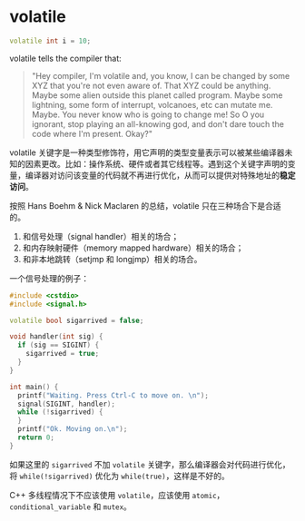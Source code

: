 ﻿# volatile

```cpp
volatile int i = 10;
```

volatile tells the compiler that:

> "Hey compiler, I'm volatile and, you know, I can be changed by some XYZ that you're not even aware of. That XYZ could be anything. Maybe some alien outside this planet called program. Maybe some lightning, some form of interrupt, volcanoes, etc can mutate me. Maybe. You never know who is going to change me! So O you ignorant, stop playing an all-knowing god, and don't dare touch the code where I'm present. Okay?"

volatile 关键字是一种类型修饰符，用它声明的类型变量表示可以被某些编译器未知的因素更改。比如：操作系统、硬件或者其它线程等。遇到这个关键字声明的变量，编译器对访问该变量的代码就不再进行优化，从而可以提供对特殊地址的**稳定访问**。

按照 Hans Boehm & Nick Maclaren 的总结，volatile 只在三种场合下是合适的。

1. 和信号处理（signal handler）相关的场合；
2. 和内存映射硬件（memory mapped hardware）相关的场合；
3. 和非本地跳转（setjmp 和 longjmp）相关的场合。

一个信号处理的例子：

```cpp
#include <cstdio>
#include <signal.h>

volatile bool sigarrived = false;

void handler(int sig) {
  if (sig == SIGINT) {
    sigarrived = true;
  }
}

int main() {
  printf("Waiting. Press Ctrl-C to move on. \n");
  signal(SIGINT, handler);
  while (!sigarrived) {
  }
  printf("Ok. Moving on.\n");
  return 0;
}
```

如果这里的 `sigarrived` 不加 `volatile` 关键字，那么编译器会对代码进行优化，将 `while(!sigarrived)` 优化为 `while(true)`，这样是不好的。

C++ 多线程情况下不应该使用 `volatile`，应该使用 `atomic`，`conditional_variable` 和 `mutex`。
